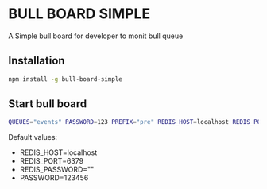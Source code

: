 # BULL BOARD SIMPLE

A Simple bull board for developer to monit bull queue

## Installation

```bash
npm install -g bull-board-simple
```

## Start bull board


```bash
QUEUES="events" PASSWORD=123 PREFIX="pre" REDIS_HOST=localhost REDIS_PORT=6379 REDIS_PASSWORD="" bull-board-simple
```

Default values:
- REDIS_HOST=localhost 
- REDIS_PORT=6379
- REDIS_PASSWORD=""
- PASSWORD=123456